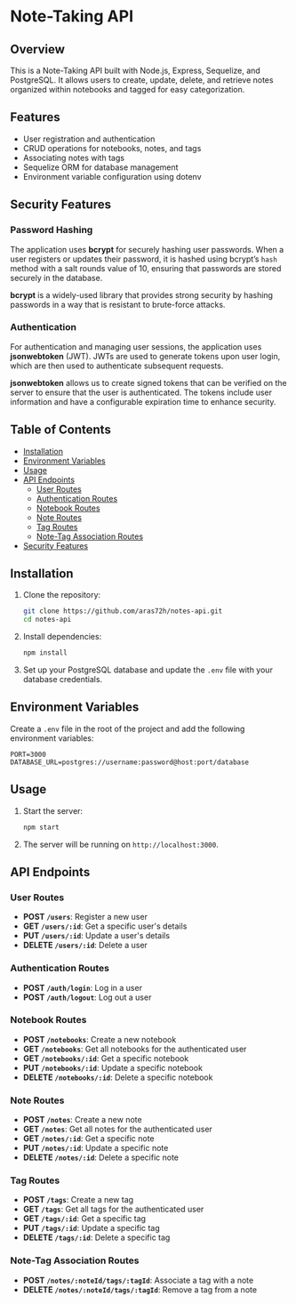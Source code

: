 # Note-Taking API

## Overview

This is a Note-Taking API built with Node.js, Express, Sequelize, and PostgreSQL. It allows users to create, update, delete, and retrieve notes organized within notebooks and tagged for easy categorization.

## Features

- User registration and authentication
- CRUD operations for notebooks, notes, and tags
- Associating notes with tags
- Sequelize ORM for database management
- Environment variable configuration using dotenv

## Security Features

### Password Hashing

The application uses **bcrypt** for securely hashing user passwords. When a user registers or updates their password, it is hashed using bcrypt’s `hash` method with a salt rounds value of 10, ensuring that passwords are stored securely in the database.

**bcrypt** is a widely-used library that provides strong security by hashing passwords in a way that is resistant to brute-force attacks.

### Authentication

For authentication and managing user sessions, the application uses **jsonwebtoken** (JWT). JWTs are used to generate tokens upon user login, which are then used to authenticate subsequent requests.

**jsonwebtoken** allows us to create signed tokens that can be verified on the server to ensure that the user is authenticated. The tokens include user information and have a configurable expiration time to enhance security.

## Table of Contents

- [Installation](#installation)
- [Environment Variables](#environment-variables)
- [Usage](#usage)
- [API Endpoints](#api-endpoints)
  - [User Routes](#user-routes)
  - [Authentication Routes](#authentication-routes)
  - [Notebook Routes](#notebook-routes)
  - [Note Routes](#note-routes)
  - [Tag Routes](#tag-routes)
  - [Note-Tag Association Routes](#note-tag-association-routes)
- [Security Features](#security-features)

## Installation

1. Clone the repository:

    ```bash
    git clone https://github.com/aras72h/notes-api.git
    cd notes-api
    ```

2. Install dependencies:

    ```bash
    npm install
    ```

3. Set up your PostgreSQL database and update the `.env` file with your database credentials.

## Environment Variables

Create a `.env` file in the root of the project and add the following environment variables:

```plaintext
PORT=3000
DATABASE_URL=postgres://username:password@host:port/database
```

## Usage

1. Start the server:

    ```bash
    npm start
    ```

2. The server will be running on `http://localhost:3000`.

## API Endpoints

### User Routes

- **POST `/users`**: Register a new user
- **GET `/users/:id`**: Get a specific user's details
- **PUT `/users/:id`**: Update a user's details
- **DELETE `/users/:id`**: Delete a user

### Authentication Routes

- **POST `/auth/login`**: Log in a user
- **POST `/auth/logout`**: Log out a user

### Notebook Routes

- **POST `/notebooks`**: Create a new notebook
- **GET `/notebooks`**: Get all notebooks for the authenticated user
- **GET `/notebooks/:id`**: Get a specific notebook
- **PUT `/notebooks/:id`**: Update a specific notebook
- **DELETE `/notebooks/:id`**: Delete a specific notebook

### Note Routes

- **POST `/notes`**: Create a new note
- **GET `/notes`**: Get all notes for the authenticated user
- **GET `/notes/:id`**: Get a specific note
- **PUT `/notes/:id`**: Update a specific note
- **DELETE `/notes/:id`**: Delete a specific note

### Tag Routes

- **POST `/tags`**: Create a new tag
- **GET `/tags`**: Get all tags for the authenticated user
- **GET `/tags/:id`**: Get a specific tag
- **PUT `/tags/:id`**: Update a specific tag
- **DELETE `/tags/:id`**: Delete a specific tag

### Note-Tag Association Routes

- **POST `/notes/:noteId/tags/:tagId`**: Associate a tag with a note
- **DELETE `/notes/:noteId/tags/:tagId`**: Remove a tag from a note
